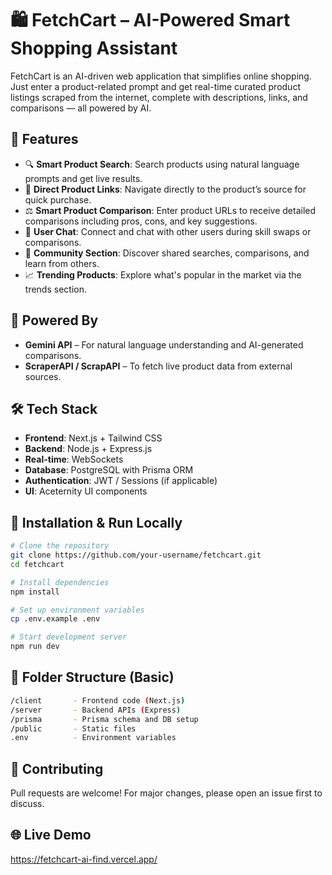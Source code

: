 # 🛍️ FetchCart – AI-Powered Smart Shopping Assistant

FetchCart is an AI-driven web application that simplifies online shopping. Just enter a product-related prompt and get real-time curated product listings scraped from the internet, complete with descriptions, links, and comparisons — all powered by AI.

## 🚀 Features

- 🔍 **Smart Product Search**: Search products using natural language prompts and get live results.
- 🔗 **Direct Product Links**: Navigate directly to the product’s source for quick purchase.
- ⚖️ **Smart Product Comparison**: Enter product URLs to receive detailed comparisons including pros, cons, and key suggestions.
- 💬 **User Chat**: Connect and chat with other users during skill swaps or comparisons.
- 👥 **Community Section**: Discover shared searches, comparisons, and learn from others.
- 📈 **Trending Products**: Explore what's popular in the market via the trends section.

## 🧠 Powered By

- **Gemini API** – For natural language understanding and AI-generated comparisons.
- **ScraperAPI / ScrapAPI** – To fetch live product data from external sources.

## 🛠️ Tech Stack

- **Frontend**: Next.js + Tailwind CSS
- **Backend**: Node.js + Express.js
- **Real-time**: WebSockets
- **Database**: PostgreSQL with Prisma ORM
- **Authentication**: JWT / Sessions (if applicable)
- **UI**: Aceternity UI components

## 🧪 Installation & Run Locally

```bash
# Clone the repository
git clone https://github.com/your-username/fetchcart.git
cd fetchcart

# Install dependencies
npm install

# Set up environment variables
cp .env.example .env

# Start development server
npm run dev

```

## 📁 Folder Structure (Basic)
```bash
/client       - Frontend code (Next.js)
/server       - Backend APIs (Express)
/prisma       - Prisma schema and DB setup
/public       - Static files
.env          - Environment variables
```


## 🙌 Contributing
Pull requests are welcome! For major changes, please open an issue first to discuss.

## 🌐 Live Demo
https://fetchcart-ai-find.vercel.app/